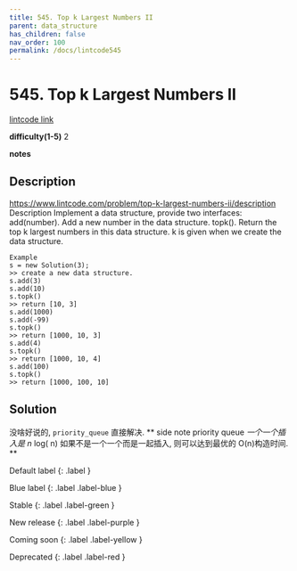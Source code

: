 ```yaml
---
title: 545. Top k Largest Numbers II
parent: data_structure
has_children: false
nav_order: 100
permalink: /docs/lintcode545
---
```

# 545. Top k Largest Numbers II
[lintcode link](https://www.lintcode.com/problem/top-k-largest-numbers-ii/description)

**difficulty(1-5)** 
2

**notes**   


## Description
https://www.lintcode.com/problem/top-k-largest-numbers-ii/description
Description
Implement a data structure, provide two interfaces:
add(number). Add a new number in the data structure.
topk(). Return the top k largest numbers in this data structure. k is given when we create the data structure.
```
Example
s = new Solution(3);
>> create a new data structure.
s.add(3)
s.add(10)
s.topk()
>> return [10, 3]
s.add(1000)
s.add(-99)
s.topk()
>> return [1000, 10, 3]
s.add(4)
s.topk()
>> return [1000, 10, 4]
s.add(100)
s.topk()
>> return [1000, 100, 10]
```
## Solution
没啥好说的, `priority_queue` 直接解决. 
**
side note
priority queue *一个一个插入是 n* log( n) 如果不是一个一个而是一起插入, 
则可以达到最优的 O(n)构造时间. **


Default label
{: .label }

Blue label
{: .label .label-blue }

Stable
{: .label .label-green }

New release
{: .label .label-purple }

Coming soon
{: .label .label-yellow }

Deprecated
{: .label .label-red }
